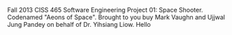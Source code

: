 Fall 2013 CISS 465 Software Engineering Project 01: Space Shooter. Codenamed "Aeons of Space". Brought to you buy Mark Vaughn and Ujjwal Jung Pandey on behalf of Dr. Yihsiang Liow. Hello
